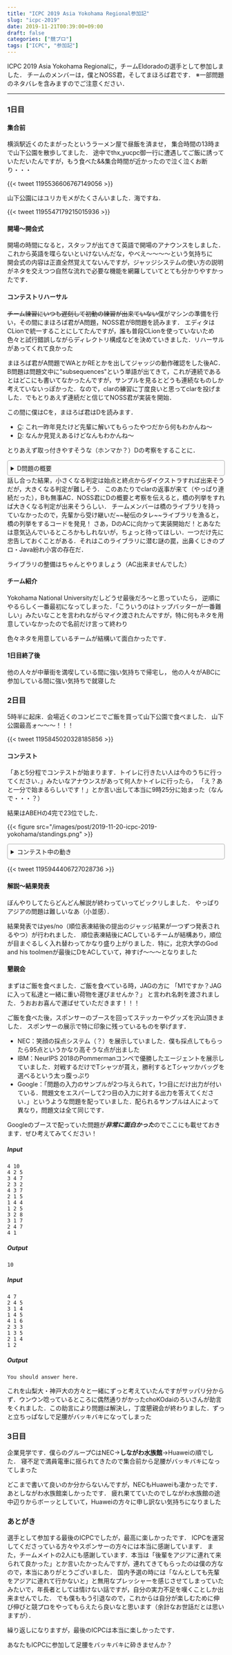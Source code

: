 ```yaml
---
title: "ICPC 2019 Asia Yokohama Regional参加記"
slug: "icpc-2019"
date: 2019-11-21T00:39:00+09:00
draft: false
categories: ["競プロ"]
tags: ["ICPC", "参加記"]
---
```


ICPC 2019 Asia Yokohama Regionalに，チームEldoradoの選手として参加しました．
チームのメンバーは，僕とNOSS君，そしてまほろば君です．
※一部問題のネタバレを含みますのでご注意ください．

<!--more-->

* * *

### 1日目

#### 集合前

横浜駅近くのたまがったというラーメン屋で昼飯を済ませ，
集合時間の13時まで山下公園を散歩してました．
途中でthx_yucpc御一行に遭遇してご飯に誘っていただいたんですが，もう食べた&&集合時間が近かったので泣く泣くお断り・・・

{{< tweet 1195536606767149056 >}}

山下公園にはユリカモメがたくさんいました．海ですね．

{{< tweet 1195547179215015936 >}}

#### 開場〜開会式

開場の時間になると，スタッフが出てきて英語で開場のアナウンスをしました．これから英語を喋らないといけないんだな，やべえ〜〜〜〜という気持ちに  
開会式の内容は正直全然覚えてないんですが，ジャッジシステムの使い方の説明がネタを交えつつ自然な流れで必要な機能を網羅していてとても分かりやすかったです．

#### コンテストリハーサル

~~チーム練習にいつも遅刻して初動の練習が出来ていない~~僕がマシンの準備を行い，その間にまほろば君がA問題，NOSS君がB問題を読みます．
エディタはCLionで統一することにしてたんですが，誰も普段CLionを使っていないため色々と試行錯誤しながらディレクトリ構成などを決めていきました．リハーサルがあってくれて良かった

まほろば君がA問題でWAとかREとかを出してジャッジの動作確認をした後AC．B問題は問題文中に"subsequences"という単語が出てきて，これが連続であるとはどこにも書いてなかったんですが，サンプルを見るとどうも連続なものしか考えていないっぽかった．なので，clarの練習に丁度良いと思ってclarを投げました．でもとりあえず連続だと信じてNOSS君が実装を開始．

この間に僕はCを，まほろば君はDを読みます．

- [C](https://onlinejudge.u-aizu.ac.jp/challenges/sources/ICPC/Regional/1379?year=2017): これ一昨年見たけど先輩に解いてもらったやつだから何もわかんね〜
- [D](https://onlinejudge.u-aizu.ac.jp/challenges/sources/ICPC/Regional/1383?year=2017): なんか見覚えあるけどなんもわかんね〜

とりあえず取っ付きやすそうな（ホンマか？）Dの考察をすることに．
<details style="border: 1px solid #aaa; border-radius: 4px; padding: .5em .5em 0;">
    <summary style="margin: -.5em -.5em 0; padding: .5em;">
        D問題の概要
    </summary>
\\( n \\)頂点\\( m \\)辺の重み付き有向グラフが与えられます．
\\( i \\)日目にのみ\\( i \\)本目の辺が逆向きになるので，それによって頂点1から頂点2まで行くときの最小コストが大きくなるか，小さくなるか或いは変わらないかを判定してください．
</details>
話し合った結果，小さくなる判定は始点と終点からダイクストラすれば出来そうだが，大きくなる判定が難しそう．
このあたりでclarの返事が来て（やっぱり連続だった），Bも無事AC．NOSS君にDの概要と考察を伝えると，橋の列挙をすれば大きくなる判定が出来そうらしい．
チームメンバーは橋のライブラリを持っていなかったので，先輩から受け継いだ~~秘伝のタレ~~ライブラリを漁ると，橋の列挙をするコードを発見！
さあ，DのACに向かって実装開始だ！とあなたは意気込んでいるところかもしれないが，ちょっと待ってほしい．一つだけ先に忠告しておくことがある．それはこのライブラリに潜む謎の罠，出鼻くじきのプロ・Java紛れ小宮の存在だ．

ライブラリの整備はちゃんとやりましょう（AC出来ませんでした）

#### チーム紹介

Yokohama National Universityだしどうせ最後だろ〜と思っていたら，
逆順にやるらしく一番最初になってしまった．「こういうのはトップバッターが一番難しい」みたいなことを言われながらマイク渡されたんですが，特に何もネタを用意していなかったので名前だけ言って終わり

色々ネタを用意しているチームが結構いて面白かったです．

#### 1日目終了後

他の人々が中華街を満喫している間に強い気持ちで帰宅し，
他の人々がABCに参加している間に強い気持ちで就寝した

### 2日目

5時半に起床．会場近くのコンビニでご飯を買って山下公園で食べました．
山下公園最高ォ〜〜〜！！！

{{< tweet 1195845020328185856 >}}

#### コンテスト

「あと5分程でコンテストが始まります．トイレに行きたい人は今のうちに行ってください．」みたいなアナウンスがあって何人かトイレに行ったら，
「え？あと一分で始まるらしいです！」とか言い出して本当に9時25分に始まった（なんで・・・？）

結果はABEHの4完で23位でした．

{{< figure src="/images/post/2019-11-20-icpc-2019-yokohama/standings.png" >}}

<details style="border: 1px solid #aaa; border-radius: 4px; padding: .5em .5em 0;">
    <summary style="margin: -.5em -.5em 0; padding: .5em;">
        コンテスト中の動き
    </summary>
リハーサルと同じように僕がマシンの準備を行い，まほろば君がA，NOSS君がBを読む．
A問題は実装しながらの方が考えやすいらしいとのことなのでPCを明け渡し，僕はC問題以降を読み始める．
NOSS君のB問題の考察を聞くと正しそうだったので，実装を詰めてもらいながらAが終わるのを待つ．
僕はCが読み終わったので，Cの概要をNOSS君に伝えた後，**明らかに楽しそうな見た目をしている**D問題を飛ばしてE問題を読む．
Aが通ったのでB問題の実装を開始してもらう．Cの概要をまほろば君に共有し，僕は引き続きEを，まほろば君はFを読む．
Bが通って，Fが若干解けそうらしいので，PCも空いているしまほろば君に実装してもらう．
その間にNOSS君がGを読み，僕はHを読む．解いているチームが多いHの考察を始めると，またしてもNOSS君が正しそうな考察を生やしてくれたのでただただ感心していました．
Fがダメだったらしいので，NOSS君に交代しHの実装を開始．
その間に僕は未共有の問題をまほろば君に共有し，IJKを読む．
Hが通り，だいぶ出来ることが少なくなってきた感があるが，通しているチームが多いE, G, Iあたりの考察を始める．
かなりの時間かかって，まほろば君がEは同じ山に詰めない本を辺で繋いで二部グラフの連結成分を考えると良さそうという考察を生やしてくれた．
これを聞いたNOSS君がDPを書き上げ，良さそうな感じになった（語彙力）．
PCも空いているのでNOSS君に実装に入ってもらう．まほろば君がおにぎりを食べながら実装ミスの指摘をしていた．
しばらくすると実装が完了し，Eが通る．
この後は重い腰を上げDを読んだり，Gでtrie木を書いてフガフガ言ったり，Iで「閉路みたいなの（二重辺連結成分というらしい）を潰すと木になって二点間の経路が一意に定まるんだけどこれだけだと計算量がまだ大きい．根付き木にしてLCAをしてみると・・・何が嬉しいんだ・・・」みたいな話をしたりしてたんですが，特に解法の糸口を掴めず．
そのままコンテストは終了しました．
俺問題読むしかやってなくない？
</details>

{{< tweet 1195944406727028736 >}}

#### 解説〜結果発表

ぼんやりしてたらどんどん解説が終わっていってビックリしました．
やっぱりアジアの問題は難しいなあ（小並感）．

結果発表ではyes/no（順位表凍結後の提出のジャッジ結果が一つずつ発表されるやつ）が行われました．
順位表凍結後にACしているチームが結構あり，順位が目まぐるしく入れ替わってかなり盛り上がりました．特に，北京大学のGod and his toolmenが最後にDをACしていて，神すげ〜〜〜となりました

#### 懇親会

まずはご飯を食べました．ご飯を食べている時，JAGの方に
「M1ですか？JAGに入って私達と一緒に重い荷物を運びませんか？」
と言われ名刺を渡されました．うおおお喜んで運ばせていただきます！！！

ご飯を食べた後，スポンサーのブースを回ってステッカーやグッズを沢山頂きました．
スポンサーの展示で特に印象に残っているものを挙げます．

- NEC：笑顔の採点システム（？）を展示していました．僕も採点してもらったら95点というかなり高そうな点が出ました
- IBM：NeurIPS 2018のPommermanコンペで優勝したエージェントを展示していました．対戦するだけでTシャツが貰え，勝利するとTシャツかバッグを選べるという太っ腹っぷり
- Google：「問題の入力のサンプルが2つ与えられて，1つ目にだけ出力が付いている．問題文をエスパーして2つ目の入力に対する出力を答えてください．」というような問題を配っていました．配られるサンプルは人によって異なり，問題文は全て同じです．

Googleのブースで配っていた問題が***非常に面白かった***のでここにも載せておきます．ぜひ考えてみてください！

##### Input
```
4 10
4 2 5
3 4 7
2 3 2
4 3 7
2 1 5
1 4 4
1 2 5
3 2 8
3 1 7
2 4 7
4 1
```

##### Output
```
10
```

##### Input
```
4 7
2 4 5
3 1 4
1 4 5
4 1 6
2 3 3
1 3 5
2 1 4
1 2
```

##### Output
```
You should answer here.
```

これを山梨大・神戸大の方々と一緒にずっと考えていたんですがサッパリ分からず．ウンウン唸っているところに偶然通りがかったchoKOdaiのろいさんが助言をくれました．この助言により問題は解決し，丁度懇親会が終わりました．ずっと立ちっぱなしで足腰がバッキバキになってしまった

### 3日目

企業見学です．僕らのグループCはNEC→**しながわ水族館**→Huaweiの順でした．
寝不足で満員電車に揺られてきたので集合前から足腰がバッキバキになってしまった

どこまで書いて良いのか分からないんですが，NECもHuaweiも凄かったです．あとしながわ水族館楽しかったです．
疲れ果てていたのでしながわ水族館の途中辺りからボーッとしていて，Huaweiの方々に申し訳ない気持ちになりました

### あとがき

選手として参加する最後のICPCでしたが，最高に楽しかったです．
ICPCを運営してくださっている方々やスポンサーの方々には本当に感謝しています．
また，チームメイトの2人にも感謝しています．本当は「後輩をアジアに連れて来られて良かった」とか言いたかったんですが，連れてきてもらったのは僕の方なので，本当にありがとうございました．
国内予選の時には「なんとしても先輩をアジアに連れて行かないと」と無用なプレッシャーを感じさせてしまっていたみたいで，年長者としては情けない話ですが，自分の実力不足を嘆くことしか出来ませんでした．
でも僕ももう引退なので，これからは自分が楽しむために伸び伸びと競プロをやってもらえたら良いなと思います（余計なお世話だとは思いますが）．

繰り返しになりますが，最後のICPCは本当に楽しかったです．

あなたもICPCに参加して足腰をバッキバキに砕きませんか？
